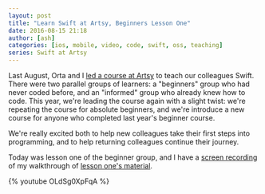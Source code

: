 ```yaml
---
layout: post
title: "Learn Swift at Artsy, Beginners Lesson One"
date: 2016-08-15 21:18
author: [ash]
categories: [ios, mobile, video, code, swift, oss, teaching]
series: Swift at Artsy
---
```


Last August, Orta and I [led a course at Artsy][course] to teach our colleagues Swift. There were two parallel groups of learners: a "beginners" group who had never coded before, and an "informed" group who already knew how to code. This year, we're leading the course again with a slight twist: we're repeating the course for absolute beginners, and we're introduce a new course for anyone who completed last year's beginner course. 

We're really excited both to help new colleagues take their first steps into programming, and to help returning colleagues continue their journey.

Today was lesson one of the beginner group, and I have a [screen recording][youtube] of my walkthrough of [lesson one's material][github]. 

<!-- more -->

{% youtube OLdSg0XpFqA %}


[course]: http://artsy.github.io/blog/2016/01/26/swift-at-artsy/
[youtube]: https://youtu.be/OLdSg0XpFqA
[github]: https://github.com/artsy/Swift-at-Artsy/tree/master/Beginners/Lesson%20One
